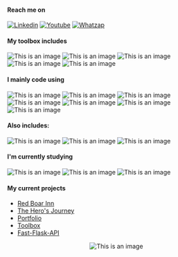     
#### Reach me on
[![Linkedin](https://img.shields.io/badge/LinkedIn-white?style=for-the-badge&logo=linkedin&logoColor=blue)](https://www.linkedin.com/in/fernando-de-alvarenga-medeiros-037306207/)
[![Youtube](https://img.shields.io/badge/Youtube-white?style=for-the-badge&logo=youtube&logoColor=red)](https://www.youtube.com/channel/UC4DtvxaUeEZHmqafh5mSOLg)
[![Whatzap](https://img.shields.io/badge/WhatsApp-white?style=for-the-badge&logo=whatsapp&logoColor=green)](https://wa.me/5521965858952?text=linkGithub)


#### My toolbox includes
![This is an image](https://img.shields.io/badge/Figma-white?style=for-the-badge&logo=figma&logoColor=black)
![This is an image](https://img.shields.io/badge/Photoshop-white?style=for-the-badge&logo=adobe&logoColor=black)
![This is an image](https://img.shields.io/badge/Pycharm-white?style=for-the-badge&logo=pycharm&logoColor=black)
![This is an image](https://img.shields.io/badge/VsCode-white?style=for-the-badge&logo=visualstudiocode&logoColor=black)
![This is an image](https://img.shields.io/badge/Git-white?style=for-the-badge&logo=git&logoColor=black)


#### I mainly code using
![This is an image](https://img.shields.io/badge/Python-white?style=for-the-badge&logo=python&logoColor=yellow)
![This is an image](https://img.shields.io/badge/Django-white?style=for-the-badge&logo=django&logoColor=black)
![This is an image](https://img.shields.io/badge/flask-white?style=for-the-badge&logo=flask&logoColor=black)
![This is an image](https://img.shields.io/badge/fastapi-white?style=for-the-badge&logo=fastapi&logoColor=blue)
![This is an image](https://img.shields.io/badge/PostgreSQL-white?style=for-the-badge&logo=postgresql&logoColor=blue)
![This is an image](https://img.shields.io/badge/MongoDB-white?style=for-the-badge&logo=mongodb&logoColor=green)
![This is an image](https://img.shields.io/badge/Tailwindcss-white?style=for-the-badge&logo=tailwindcss&logoColor=blue)


#### Also includes:
![This is an image](https://img.shields.io/badge/JAVASCRIPT-white?style=for-the-badge&logo=javascript&logoColor=yellow)
![This is an image](https://img.shields.io/badge/HTML5-white?style=for-the-badge&logo=html5&logoColor=orange)
![This is an image](https://img.shields.io/badge/CSS3-white?style=for-the-badge&logo=css3&logoColor=blue)


#### I'm currently studying
![This is an image](https://img.shields.io/badge/PostgreSQL-white?style=for-the-badge&logo=postgresql&logoColor=blue)
![This is an image](https://img.shields.io/badge/Mysql-white?style=for-the-badge&logo=mysql&logoColor=blue)
![This is an image](https://img.shields.io/badge/MongoDB-white?style=for-the-badge&logo=mongodb&logoColor=green)


#### My current projects

- [Red Boar Inn](https://app-redboarinn.herokuapp.com/)
- [The Hero's Journey](https://github.com/Fernando-Medeiros/The-Hero-Journey)
- [Portfolio](https://portfoliofam.herokuapp.com/)
- [Toolbox](https://my--toolbox.herokuapp.com/)
- [Fast-Flask-API](https://github.com/Fernando-Medeiros/Fast-Flask-API)


<div align="center">
    
![This is an image](https://github-readme-stats.vercel.app/api?username=Fernando-Medeiros&bg_color=white&hide_title=true&text_color=black)
</div>
